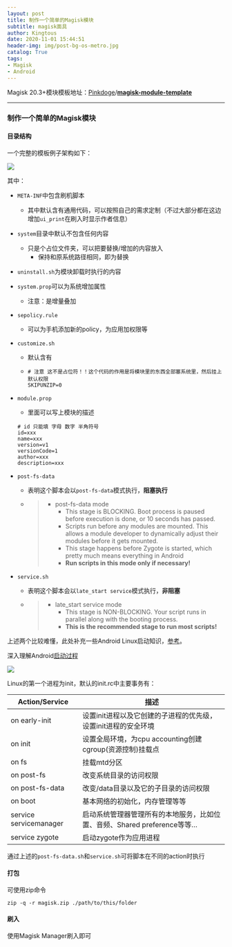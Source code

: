```yaml
---
layout: post
title: 制作一个简单的Magisk模块
subtitle: magisk面具
author: Kingtous
date: 2020-11-01 15:44:51
header-img: img/post-bg-os-metro.jpg
catalog: True
tags:
- Magisk
- Android
---
```


Magisk 20.3+模块模板地址：[Pinkdoge](https://github.com/Pinkdoge)/**[magisk-module-template](https://github.com/Pinkdoge/magisk-module-template)**

---

### 制作一个简单的Magisk模块

#### 目录结构

一个完整的模板例子架构如下：

![](http://img.kingtous.cn/img/20201101154734.png)

其中：

- `META-INF`中包含刷机脚本
  
  - 其中默认含有通用代码，可以按照自己的需求定制（不过大部分都在这边增加`ui_print`在刷入时显示作者信息）
  
- `system`目录中默认不包含任何内容
  - 只是个占位文件夹，可以把要替换/增加的内容放入
    - 保持和原系统路径相同，即为替换

- `uninstall.sh`为模块卸载时执行的内容

- `system.prop`可以为系统增加属性

  - 注意：是增量叠加

- `sepolicy.rule`

  -  可以为手机添加新的policy，为应用加权限等

- `customize.sh`

  - 默认含有

  - ```shell
    # 注意 这不是占位符！！这个代码的作用是将模块里的东西全部塞系统里，然后挂上默认权限
    SKIPUNZIP=0
    ```

- `module.prop`

  - 里面可以写上模块的描述

  ```shell
  # id 只能填 字母 数字 半角符号
  id=xxx
  name=xxx
  version=v1
  versionCode=1
  author=xxx
  description=xxx
  ```

- `post-fs-data`

  - 表明这个脚本会以`post-fs-data`模式执行，**阻塞执行**

  - > - post-fs-data mode
    >   - This stage is BLOCKING. Boot process is paused before execution is done, or 10 seconds has passed.
    >   - Scripts run before any modules are mounted. This allows a module developer to dynamically adjust their modules before it gets mounted.
    >   - This stage happens before Zygote is started, which pretty much means everything in Android
    >   - **Run scripts in this mode only if necessary!**

- `service.sh`

  - 表明这个脚本会以`late_start service`模式执行，**非阻塞**

  - > - late_start service mode
    >   - This stage is NON-BLOCKING. Your script runs in parallel along with the booting process.
    >   - **This is the recommended stage to run most scripts!**

上述两个比较难懂，此处补充一些Android Linux启动知识，[参考](https://github.com/topjohnwu/Magisk/blob/master/docs/guides.md#boot-scripts)。

深入理解Android[启动过程](https://blog.csdn.net/jaczen/article/details/72999945)

![](http://img.kingtous.cn/img/20201101160746.png)

Linux的第一个进程为init，默认的init.rc中主要事务有：

| Action/Service         | 描述                                                         |
| ---------------------- | ------------------------------------------------------------ |
| on early-init          | 设置init进程以及它创建的子进程的优先级，设置init进程的安全环境 |
| on init                | 设置全局环境，为cpu accounting创建cgroup(资源控制)挂载点     |
| on fs                  | 挂载mtd分区                                                  |
| on post-fs             | 改变系统目录的访问权限                                       |
| on post-fs-data        | 改变/data目录以及它的子目录的访问权限                        |
| on boot                | 基本网络的初始化，内存管理等等                               |
| service servicemanager | 启动系统管理器管理所有的本地服务，比如位置、音频、Shared preference等等… |
| service zygote         | 启动zygote作为应用进程                                       |

通过上述的`post-fs-data.sh`和`service.sh`可将脚本在不同的action时执行



#### 打包

可使用zip命令

```shell
zip -q -r magisk.zip ./path/to/this/folder
```

#### 刷入

使用Magisk Manager刷入即可